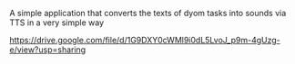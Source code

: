 A simple application that converts the texts of dyom tasks into sounds via TTS in a very simple way

https://drive.google.com/file/d/1G9DXY0cWMl9i0dL5LvoJ_p9m-4gUzg-e/view?usp=sharing
